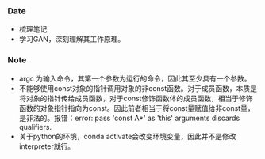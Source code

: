 ### Date
- 梳理笔记
- 学习GAN，深刻理解其工作原理。

### Note
- argc 为输入命令，其第一个参数为运行的命令，因此其至少具有一个参数。
- 不能够使用const对象的指针调用对象的非const函数。对于成员函数，本质是将对象的指针传给成员函数，对于const修饰函数体的成员函数，相当于修饰函数的对象指针指向为const。因此前者相当于将const量赋值给非const量，是非法的。报错：error: pass 'const A*' as 'this' arguments discards qualifiers.
- 关于python的环境，conda activate会改变环境变量，因此并不是修改interpreter就行。
